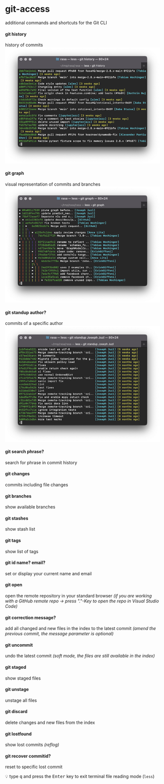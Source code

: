 # git-access
additional commands and shortcuts for the Git CLI


#### git history
history of commits
![git history](https://github.com/martinenzinger/git-access/raw/main/images/git-history.png "git history")

#### git graph
visual representation of commits and branches
![git graph](https://github.com/martinenzinger/git-access/raw/main/images/git-graph.png "git graph")

#### git standup author?
commits of a specific author
![git standup](https://github.com/martinenzinger/git-access/raw/main/images/git-standup.png "git standup")

#### git search phrase?
search for phrase in commit history

#### git changes
commits including file changes

#### git branches
show available branches

#### git stashes
show stash list

#### git tags
show list of tags

#### git id name? email?
set or display your current name and email

#### git open
open the remote repository in your standard browser *(if you are working with a GitHub remote repo -> press "."-Key to open the repo in Visual Studio Code)*

#### git correction message?
add all changed and new files in the index to the latest commit *(amend the previous commit, the message parameter is optional)*

#### git uncommit
undo the latest commit *(soft mode, the files are still available in the index)*

#### git staged
show staged files

#### git unstage
unstage all files

#### git discard
delete changes and new files from the index

#### git lostfound
show lost commits *(reflog)*

#### git recover commitid?
reset to specific lost commit



 💡 type <kbd>q</kbd> and press the <kbd>Enter</kbd> key to exit terminal file reading mode (`less`)

